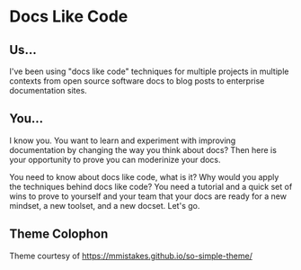 # Docs Like Code

## Us...

I've been using "docs like code" techniques for multiple projects in
multiple contexts from open source software docs to blog posts to
enterprise documentation sites.

## You...
I know you. You want to learn and experiment with improving documentation by
changing the way you think about docs? Then here is your opportunity to
prove you can moderinize your docs.

You need to know about docs like code, what is it? Why would you apply the
techniques behind docs like code? You need a tutorial and a quick set
of wins to prove to yourself and your team that your docs are ready
for a new mindset, a new toolset, and a new docset. Let's go.

## Theme Colophon
Theme courtesy of https://mmistakes.github.io/so-simple-theme/
